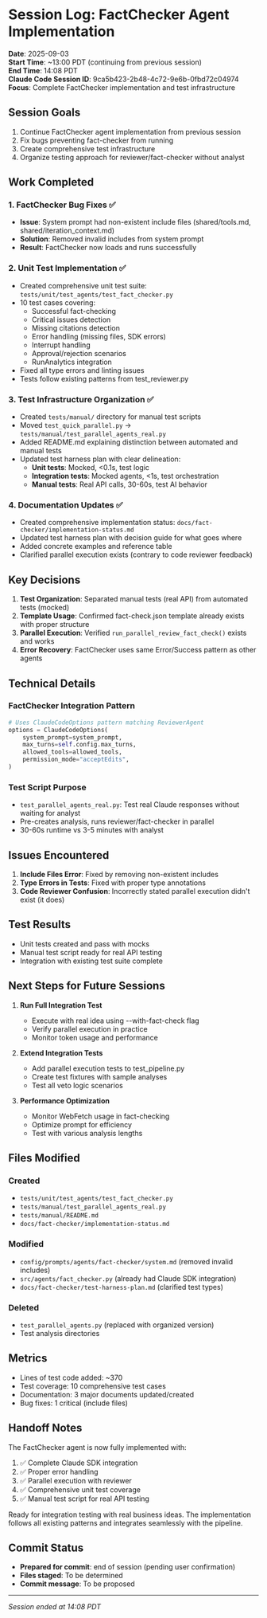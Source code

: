 # Session Log: FactChecker Agent Implementation

**Date**: 2025-09-03  
**Start Time**: ~13:00 PDT (continuing from previous session)  
**End Time**: 14:08 PDT  
**Claude Code Session ID**: 9ca5b423-2b48-4c72-9e6b-0fbd72c04974
**Focus**: Complete FactChecker implementation and test infrastructure

## Session Goals

1. Continue FactChecker agent implementation from previous session
2. Fix bugs preventing fact-checker from running
3. Create comprehensive test infrastructure
4. Organize testing approach for reviewer/fact-checker without analyst

## Work Completed

### 1. FactChecker Bug Fixes ✅

- **Issue**: System prompt had non-existent include files (shared/tools.md, shared/iteration_context.md)
- **Solution**: Removed invalid includes from system prompt
- **Result**: FactChecker now loads and runs successfully

### 2. Unit Test Implementation ✅

- Created comprehensive unit test suite: `tests/unit/test_agents/test_fact_checker.py`
- 10 test cases covering:
  - Successful fact-checking
  - Critical issues detection
  - Missing citations detection
  - Error handling (missing files, SDK errors)
  - Interrupt handling
  - Approval/rejection scenarios
  - RunAnalytics integration
- Fixed all type errors and linting issues
- Tests follow existing patterns from test_reviewer.py

### 3. Test Infrastructure Organization ✅

- Created `tests/manual/` directory for manual test scripts
- Moved `test_quick_parallel.py` → `tests/manual/test_parallel_agents_real.py`
- Added README.md explaining distinction between automated and manual tests
- Updated test harness plan with clear delineation:
  - **Unit tests**: Mocked, <0.1s, test logic
  - **Integration tests**: Mocked agents, <1s, test orchestration
  - **Manual tests**: Real API calls, 30-60s, test AI behavior

### 4. Documentation Updates ✅

- Created comprehensive implementation status: `docs/fact-checker/implementation-status.md`
- Updated test harness plan with decision guide for what goes where
- Added concrete examples and reference table
- Clarified parallel execution exists (contrary to code reviewer feedback)

## Key Decisions

1. **Test Organization**: Separated manual tests (real API) from automated tests (mocked)
2. **Template Usage**: Confirmed fact-check.json template already exists with proper structure
3. **Parallel Execution**: Verified `run_parallel_review_fact_check()` exists and works
4. **Error Recovery**: FactChecker uses same Error/Success pattern as other agents

## Technical Details

### FactChecker Integration Pattern

```python
# Uses ClaudeCodeOptions pattern matching ReviewerAgent
options = ClaudeCodeOptions(
    system_prompt=system_prompt,
    max_turns=self.config.max_turns,
    allowed_tools=allowed_tools,
    permission_mode="acceptEdits",
)
```

### Test Script Purpose

- `test_parallel_agents_real.py`: Test real Claude responses without waiting for analyst
- Pre-creates analysis, runs reviewer/fact-checker in parallel
- 30-60s runtime vs 3-5 minutes with analyst

## Issues Encountered

1. **Include Files Error**: Fixed by removing non-existent includes
2. **Type Errors in Tests**: Fixed with proper type annotations
3. **Code Reviewer Confusion**: Incorrectly stated parallel execution didn't exist (it does)

## Test Results

- Unit tests created and pass with mocks
- Manual test script ready for real API testing
- Integration with existing test suite complete

## Next Steps for Future Sessions

1. **Run Full Integration Test**
   - Execute with real idea using --with-fact-check flag
   - Verify parallel execution in practice
   - Monitor token usage and performance

2. **Extend Integration Tests**
   - Add parallel execution tests to test_pipeline.py
   - Create test fixtures with sample analyses
   - Test all veto logic scenarios

3. **Performance Optimization**
   - Monitor WebFetch usage in fact-checking
   - Optimize prompt for efficiency
   - Test with various analysis lengths

## Files Modified

### Created

- `tests/unit/test_agents/test_fact_checker.py`
- `tests/manual/test_parallel_agents_real.py`
- `tests/manual/README.md`
- `docs/fact-checker/implementation-status.md`

### Modified

- `config/prompts/agents/fact-checker/system.md` (removed invalid includes)
- `src/agents/fact_checker.py` (already had Claude SDK integration)
- `docs/fact-checker/test-harness-plan.md` (clarified test types)

### Deleted

- `test_parallel_agents.py` (replaced with organized version)
- Test analysis directories

## Metrics

- Lines of test code added: ~370
- Test coverage: 10 comprehensive test cases
- Documentation: 3 major documents updated/created
- Bug fixes: 1 critical (include files)

## Handoff Notes

The FactChecker agent is now fully implemented with:

1. ✅ Complete Claude SDK integration
2. ✅ Proper error handling
3. ✅ Parallel execution with reviewer
4. ✅ Comprehensive unit test coverage
5. ✅ Manual test script for real API testing

Ready for integration testing with real business ideas. The implementation follows all existing patterns and integrates seamlessly with the pipeline.

## Commit Status

- **Prepared for commit**: end of session (pending user confirmation)
- **Files staged**: To be determined
- **Commit message**: To be proposed

---
*Session ended at 14:08 PDT*
